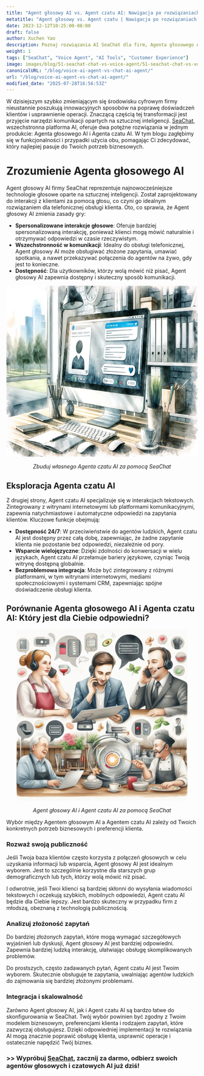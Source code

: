 ```yaml
---
title: "Agent głosowy AI vs. Agent czatu AI: Nawigacja po rozwiązaniach AI SeaChat dla Twojej firmy"
metatitle: "Agent głosowy vs. Agent czatu | Nawigacja po rozwiązaniach AI SeaChat"
date: 2023-12-12T10:25:00-08:00
draft: false
author: Xuchen Yao
description: Poznaj rozwiązania AI SeaChat dla firm, Agenta głosowego AI do obsługi klienta opartej na głosie i Agenta czatu AI do interakcji tekstowych, każdy z unikalnymi funkcjami i przypadkami użycia.
weight: 1
tags: ["SeaChat", "Voice Agent", "AI Tools", "Customer Experience"]
image: images/blog/51-seachat-chat-vs-voice-agent/51-seachat-chat-vs-voice-agent.png
canonicalURL: "/blog/voice-ai-agent-vs-chat-ai-agent/"
url: "/blog/voice-ai-agent-vs-chat-ai-agent/"
modified_date: "2025-07-28T16:56:53Z"
---
```


W dzisiejszym szybko zmieniającym się środowisku cyfrowym firmy nieustannie poszukują innowacyjnych sposobów na poprawę doświadczeń klientów i usprawnienie operacji. Znaczącą częścią tej transformacji jest przyjęcie narzędzi komunikacji opartych na sztucznej inteligencji. [SeaChat](https://chat.seasalt.ai/?utm_source=blog), wszechstronna platforma AI, oferuje dwa potężne rozwiązania w jednym produkcie: Agenta głosowego AI i Agenta czatu AI. W tym blogu zagłębimy się w funkcjonalności i przypadki użycia obu, pomagając Ci zdecydować, który najlepiej pasuje do Twoich potrzeb biznesowych.

# Zrozumienie Agenta głosowego AI

Agent głosowy AI firmy SeaChat reprezentuje najnowocześniejsze technologie głosowe oparte na sztucznej inteligencji. Został zaprojektowany do interakcji z klientami za pomocą głosu, co czyni go idealnym rozwiązaniem dla telefonicznej obsługi klienta. Oto, co sprawia, że Agent głosowy AI zmienia zasady gry:

- **Spersonalizowane interakcje głosowe**: Oferuje bardziej spersonalizowaną interakcję, ponieważ klienci mogą mówić naturalnie i otrzymywać odpowiedzi w czasie rzeczywistym.
- **Wszechstronność w komunikacji**: Idealny do obsługi telefonicznej, Agent głosowy AI może obsługiwać złożone zapytania, umawiać spotkania, a nawet przekazywać połączenia do agentów na żywo, gdy jest to konieczne.
- **Dostępność**: Dla użytkowników, którzy wolą mówić niż pisać, Agent głosowy AI zapewnia dostępny i skuteczny sposób komunikacji.

<center>
<img height="450px" src="/images/blog/50x-all-seachat-agents/build-your-own-chat-ai-agent.jpeg" alt="Zbuduj własnego Agenta czatu AI za pomocą SeaChat"/>

*Zbuduj własnego Agenta czatu AI za pomocą SeaChat*
</center>


## Eksploracja Agenta czatu AI

Z drugiej strony, Agent czatu AI specjalizuje się w interakcjach tekstowych. Zintegrowany z witrynami internetowymi lub platformami komunikacyjnymi, zapewnia natychmiastowe i automatyczne odpowiedzi na zapytania klientów. Kluczowe funkcje obejmują:

- **Dostępność 24/7**: W przeciwieństwie do agentów ludzkich, Agent czatu AI jest dostępny przez całą dobę, zapewniając, że żadne zapytanie klienta nie pozostanie bez odpowiedzi, niezależnie od pory.
- **Wsparcie wielojęzyczne**: Dzięki zdolności do konwersacji w wielu językach, Agent czatu AI przełamuje bariery językowe, czyniąc Twoją witrynę dostępną globalnie.
- **Bezproblemowa integracja**: Może być zintegrowany z różnymi platformami, w tym witrynami internetowymi, mediami społecznościowymi i systemami CRM, zapewniając spójne doświadczenie obsługi klienta.

## Porównanie Agenta głosowego AI i Agenta czatu AI: Który jest dla Ciebie odpowiedni?

<center>
<img height="450px" src="/images/blog/50x-all-seachat-agents/call-or-text-agents.jpeg" alt="Agent głosowy AI i Agent czatu AI za pomocą SeaChat"/>

*Agent głosowy AI i Agent czatu AI za pomocą SeaChat*
</center>

Wybór między Agentem głosowym AI a Agentem czatu AI zależy od Twoich konkretnych potrzeb biznesowych i preferencji klienta.

### Rozważ swoją publiczność

Jeśli Twoja baza klientów często korzysta z połączeń głosowych w celu uzyskania informacji lub wsparcia, Agent głosowy AI jest idealnym wyborem. Jest to szczególnie korzystne dla starszych grup demograficznych lub tych, którzy wolą mówić niż pisać.

I odwrotnie, jeśli Twoi klienci są bardziej skłonni do wysyłania wiadomości tekstowych i oczekują szybkich, mobilnych odpowiedzi, Agent czatu AI będzie dla Ciebie lepszy. Jest bardzo skuteczny w przypadku firm z młodszą, obeznaną z technologią publicznością.

### Analizuj złożoność zapytań

Do bardziej złożonych zapytań, które mogą wymagać szczegółowych wyjaśnień lub dyskusji, Agent głosowy AI jest bardziej odpowiedni. Zapewnia bardziej ludzką interakcję, ułatwiając obsługę skomplikowanych problemów.

Do prostszych, często zadawanych pytań, Agent czatu AI jest Twoim wyborem. Skutecznie obsługuje te zapytania, uwalniając agentów ludzkich do zajmowania się bardziej złożonymi problemami.

### Integracja i skalowalność

Zarówno Agent głosowy AI, jak i Agent czatu AI są bardzo łatwe do skonfigurowania w SeaChat. Twój wybór powinien być zgodny z Twoim modelem biznesowym, preferencjami klienta i rodzajem zapytań, które zazwyczaj obsługujesz. Dzięki odpowiedniej implementacji te rozwiązania AI mogą znacznie poprawić obsługę klienta, usprawnić operacje i ostatecznie napędzić Twój biznes.


### >> Wypróbuj [SeaChat](https://chat.seasalt.ai/?utm_source=blog), zacznij za darmo, odbierz swoich agentów głosowych i czatowych AI już dziś!
